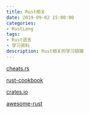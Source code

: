 ```yaml
---
title: Rust相关
date: 2019-09-02 15:00:00
categories:
- RustLang
tags:
- Rust语言
- 学习资料
description: Rust相关的学习链接
---
```


[cheats.rs](https://cheats.rs)

[rust-cookbook](https://rust-lang-nursery.github.io/rust-cookbook)

[crates.io](https://crates.io)

[awesome-rust](https://github.com/rust-unofficial/awesome-rust)





